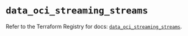 # `data_oci_streaming_streams`

Refer to the Terraform Registry for docs: [`data_oci_streaming_streams`](https://registry.terraform.io/providers/oracle/oci/6.18.0/docs/data-sources/streaming_streams).
